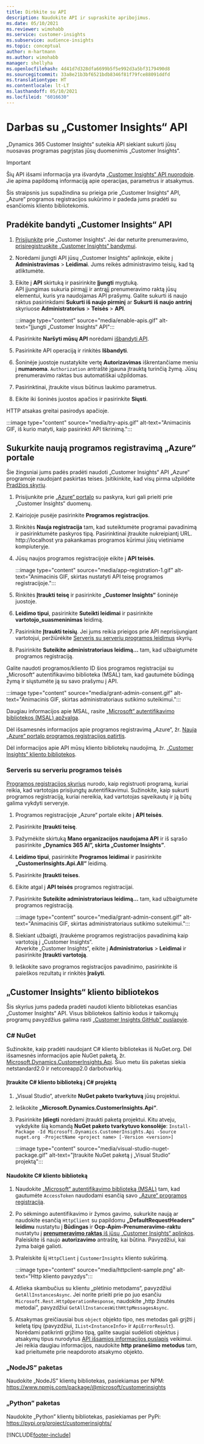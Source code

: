 ```yaml
---
title: Dirbkite su API
description: Naudokite API ir supraskite apribojimus.
ms.date: 05/10/2021
ms.reviewer: wimohabb
ms.service: customer-insights
ms.subservice: audience-insights
ms.topic: conceptual
author: m-hartmann
ms.author: wimohabb
manager: shellyha
ms.openlocfilehash: 4d41d7d328dfa6699b5f5e992d3a5bf3179490d8
ms.sourcegitcommit: 33a8e21b3bf6521bdb8346f81f79fce88091ddfd
ms.translationtype: HT
ms.contentlocale: lt-LT
ms.lasthandoff: 05/10/2021
ms.locfileid: "6016630"
---
```

# <a name="work-with-customer-insights-apis"></a>Darbas su „Customer Insights“ API

„Dynamics 365 Customer Insights“ suteikia API siekiant sukurti jūsų nuosavas programas pagrįstas jūsų duomenimis „Customer Insights“.

> [!IMPORTANT]
> Šių API išsami informacija yra išvardyta [„Customer Insights“ API nuorodoje](https://developer.ci.ai.dynamics.com/api-details#api=CustomerInsights). Jie apima papildomą informaciją apie operacijas, parametrus ir atsakymus.

Šis straipsnis jus supažindina su prieiga prie „Customer Insights“ API, „Azure“ programos registracijos sukūrimo ir padeda jums pradėti su esančiomis kliento bibliotekomis.

## <a name="get-started-trying-the-customer-insights-apis"></a>Pradėkite bandyti „Customer Insights“ API

1. [Prisijunkite](https://home.ci.ai.dynamics.com) prie „Customer Insights“. Jei dar neturite prenumeravimo, [prisiregistruokite „Customer Insights“ bandymui](https://aka.ms/tryci).

1. Norėdami įjungti API jūsų „Customer Insights“ aplinkoje, eikite į **Administravimas** > **Leidimai**. Jums reikės administravimo teisių, kad tą atliktumėte.

1. Eikite į **API** skirtuką ir pasirinkite **Įjungti** mygtuką.    
   API įjungimas sukuria pirmąjį ir antrąjį prenumeravimo raktą jūsų elementui, kuris yra naudojamas API prašymų. Galite sukurti iš naujo raktus pasirinkdami **Sukurti iš naujo pirminį** ar **Sukurti iš naujo antrinį** skyriuose **Administratorius** > **Teisės** > **API**.

   :::image type="content" source="media/enable-apis.gif" alt-text="Įjungti „Customer Insights“ API":::

1. Pasirinkite **Naršyti mūsų API** norėdami [išbandyti API](https://developer.ci.ai.dynamics.com/api-details#api=CustomerInsights&operation=Get-all-instances).

1. Pasirinkite API operaciją ir rinkitės **Išbandyti**.

1. Šoninėje juostoje nustatykite vertę **Autorizavimas** iškrentančiame meniu į **numanoma**. `Authorization` antraštė įgauna įtrauktą turinčią žymą. Jūsų prenumeravimo raktas bus automatiškai užpildomas.
  
1. Pasirinktinai, įtraukite visus būtinus laukimo parametrus.

1. Eikite iki šoninės juostos apačios ir pasirinkite **Siųsti**.

HTTP atsakas greitai pasirodys apačioje.


   :::image type="content" source="media/try-apis.gif" alt-text="Animacinis GIF, iš kurio matyti, kaip pasirinkti API tikrinimą.":::

## <a name="create-a-new-app-registration-in-the-azure-portal"></a>Sukurkite naują programos registravimą „Azure“ portale

Šie žingsniai jums padės pradėti naudoti „Customer Insights“ API „Azure“ programoje naudojant paskirtas teises. Įsitikinkite, kad visų pirma užpildėte [Pradžios skyrių](#get-started-trying-the-customer-insights-apis).

1. Prisijunkite prie [„Azure“ portalo](https://portal.azure.com) su paskyra, kuri gali prieiti prie „Customer Insights“ duomenų.

1. Kairiojoje pusėje pasirinkite **Programos registracijos**.

1. Rinkitės **Nauja registracija** tam, kad suteiktumėte programai pavadinimą ir pasirinktumėte paskyros tipą.
   Pasirinktinai įtraukite nukreipiantį URL. http://localhost yra pakankamas programos kūrimui jūsų vietiniame kompiuteryje.

1. Jūsų naujos programos registracijoje eikite į **API teisės**.

   :::image type="content" source="media/app-registration-1.gif" alt-text="Animacinis GIF, skirtas nustatyti API teisę programos registracijoje.":::

1. Rinkitės **Įtraukti teisę** ir pasirinkite **„Customer Insights“** šoninėje juostoje.

1. **Leidimo tipui**, pasirinkite **Suteikti leidimai** ir pasirinkite **vartotojo_suasmeninimas** leidimą.

1. Pasirinkite **Įtraukti teisių**. Jei jums reikia prieigos prie API neprisijungiant vartotojui, peržiūrėkite [Serveris su serveriu programos leidimus](#server-to-server-application-permissions) skyrių.

1. Pasirinkite **Suteikite administratoriaus leidimą...** tam, kad užbaigtumėte programos registraciją.

Galite naudoti programos/kliento ID šios programos registracijai su „Microsoft“ autentifikavimo biblioteka (MSAL) tam, kad gautumėte būdingą žymą ir siųstumėte ją su savo prašymu į API.

:::image type="content" source="media/grant-admin-consent.gif" alt-text="Animacinis GIF, skirtas administratoriaus sutikimo suteikimui.":::

Daugiau informacijos apie MSAL, rasite [„Microsoft“ autentifikavimo bibliotekos (MSAL) apžvalga](/azure/active-directory/develop/msal-overview).

Dėl išsamesnės informacijos apie programos registravimą „Azure“, žr. [Nauja „Azure“ portalo programos registracijos patirtis](/azure/active-directory/develop/app-registration-portal-training-guide).

Dėl informacijos apie API mūsų kliento bibliotekų naudojimą, žr. [„Customer Insights“ kliento bibliotekos](#customer-insights-client-libraries).

### <a name="server-to-server-application-permissions"></a>Serveris su serveriu programos teisės

[Programos registracijos skyrius](#create-a-new-app-registration-in-the-azure-portal) nurodo, kaip registruoti programą, kuriai reikia, kad vartotojas prisijungtų autentifikavimui. Sužinokite, kaip sukurti programos registraciją, kuriai nereikia, kad vartotojas sąveikautų ir ją būtų galima vykdyti serveryje.

1. Programos registracijoje „Azure“ portale eikite į **API teisės**.

1. Pasirinkite **Įtraukti teisę**. 

1. Pažymėkite skirtuką **Mano organizacijos naudojama API** ir iš sąrašo pasirinkite **„Dynamics 365 AI”, skirta „Customer Insights”**. 

1. **Leidimo tipui**, pasirinkite **Programos leidimai** ir pasirinkite **„CustomerInsights.Api.All“** leidimą.

1. Pasirinkite **Įtraukti teises**.

1. Eikite atgal į **API teisės** programos registracijai.

1. Pasirinkite **Suteikite administratoriaus leidimą...** tam, kad užbaigtumėte programos registraciją.

   :::image type="content" source="media/grant-admin-consent.gif" alt-text="Animacinis GIF, skirtas administratoriaus sutikimo suteikimui.":::

1. Siekiant užbaigti, įtraukėme programos registracijos pavadinimą kaip vartotoją į „Customer Insights“.    
   Atverkite „Customer Insights“, eikite į **Administratorius** > **Leidimai** ir pasirinkite **Įtraukti vartotoją**.

1. Ieškokite savo programos registracijos pavadinimo, pasirinkite iš paieškos rezultatų ir rinkitės **Įrašyti**.

## <a name="customer-insights-client-libraries"></a>„Customer Insights“ kliento bibliotekos

Šis skyrius jums padeda pradėti naudoti kliento bibliotekas esančias „Customer Insights“ API. Visus bibliotekos šaltinio kodus ir taikomųjų programų pavyzdžius galima rasti [„Customer Insights GitHub” puslapyje](https://github.com/microsoft/Dynamics365-CustomerInsights-Client-Libraries). 

### <a name="c-nuget"></a>C# NuGet

Sužinokite, kaip pradėti naudojant C# kliento bibliotekas iš NuGet.org. Dėl išsamesnės informacijos apie NuGet paketą, žr. [Microsoft.Dynamics.CustomerInsights.Api](https://www.nuget.org/packages/Microsoft.Dynamics.CustomerInsights.Api/). Šiuo metu šis paketas siekia netstandard2.0 ir netcoreapp2.0 darbotvarkių.

#### <a name="add-the-c-client-library-to-a-c-project"></a>Įtraukite C# kliento biblioteką į C# projektą

1. „Visual Studio“, atverkite **NuGet paketo tvarkytuvą** jūsų projektui.

1. Ieškokite **„Microsoft.Dynamics.CustomerInsights.Api“**.

1. Pasirinkite **Įdiegti** norėdami įtraukti paketą projektui.
   Kitu atveju, vykdykite šią komandą **NuGet paketo tvarkytuvo konsolėje**: `Install-Package -Id Microsoft.Dynamics.CustomerInsights.Api -Source nuget.org -ProjectName <project name> [-Version <version>]`

   :::image type="content" source="media/visual-studio-nuget-package.gif" alt-text="Įtraukite NuGet paketą į „Visual Studio“ projektą":::

#### <a name="use-the-c-client-library"></a>Naudokite C# kliento biblioteką

1. Naudokite [„Microsoft“ autentifikavimo biblioteką (MSAL)](/azure/active-directory/develop/msal-overview) tam, kad gautumėte `AccessToken` naudodami esančią savo [„Azure“ programos registraciją](#create-a-new-app-registration-in-the-azure-portal).

1. Po sėkmingo autentifikavimo ir žymos gavimo, sukurkite naują ar naudokite esančią `HttpClient` su papildomu **„DefaultRequestHeaders” leidimu** nustatytu į **Būdingas <access token>** ir **Ocp-Apim-Prenumeravimo-raktu** nustatytu į [**prenumeravimo raktas** iš jūsų „Customer Insights“ aplinkos](#get-started-trying-the-customer-insights-apis).    
   Paleiskite iš naujo **autorizavimo** antraštę, kai būtina. Pavyzdžiui, kai žyma baigė galioti.

1. Praleiskite šį `HttpClient` į `CustomerInsights` kliento sukūrimą.

   :::image type="content" source="media/httpclient-sample.png" alt-text="Http kliento pavyzdys":::

1. Atlieka skambučius su klientu „plėtinio metodams“, pavyzdžiui `GetAllInstancesAsync`. Jei norite prieiti prie po juo esančiu `Microsoft.Rest.HttpOperationResponse`, naudokite „http žinutės metodai”, pavyzdžiui `GetAllInstancesWithHttpMessagesAsync`.

1. Atsakymas greičiausiai bus `object` objekto tipo, nes metodas gali grįžti į keletą tipų (pavyzdžiui, `IList<InstanceInfo>` ir `ApiErrorResult`). Norėdami patikrinti grįžimo tipą, galite saugiai sudėlioti objektus į atsakymų tipus nurodytus [API išsamios informacijos puslapis](https://developer.ci.ai.dynamics.com/api-details#api=CustomerInsights) veikimui.    
   Jei reikia daugiau informacijos, naudokite **http pranešimo metodus** tam, kad prieitumėte prie neapdoroto atsakymo objekto.

### <a name="nodejs-package"></a>„NodeJS” paketas

Naudokite „NodeJS” klientų bibliotekas, pasiekiamas per NPM: https://www.npmjs.com/package/@microsoft/customerinsights

### <a name="python-package"></a>„Python” paketas

Naudokite „Python” klientų bibliotekas, pasiekiamas per PyPi: https://pypi.org/project/customerinsights/

[!INCLUDE[footer-include](../includes/footer-banner.md)]

